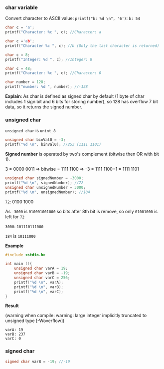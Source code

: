 ### char variable

Convert character to ASCII value: ``printf("b: %d \n", '6')``: ``b: 54``

```c
char c = 'a';  
printf("Character: %c ", c); //Character: a
```

```c
char c ='ab';
printf("Character %c ", c); //b (Only the last character is returned)
```

```c
char c = 8;
printf("Integer: %d ", c); //Integer: 8
```

```c
char c = 48;
printf("Character: %c ", c); //Character: 0
```

```c
char number = 128;
printf("number: %d ", number); //-128
```

**Explain**: As char is defined as signed char by default (1 byte of char includes 1 sign bit and 6 bits for storing number), so 128 has overflow 7 bit data, so it returns the signed number.

### unsigned char

``unsigned char`` is ``unint_8``

```c
unsigned char binVal0 = -3;
printf("%d \n", binVal0); //253 (1111 1101)
```

**Signed number** is operated by two's complement (bitwise then OR with bit 1).

3 = 0000 0011 => bitwise = 1111 1100
=> -3 = 1111 1100+1 = 1111 1101

```c
unsigned char signedNumber = -3000;
printf("%d \n", signedNumber); //72
unsigned char unsignedNumber = 3000;
printf("%d \n", unsignedNumber); //184
```

``72``: 0100 1000

As ``-3000`` is ``010001001000`` so bits after 8th bit is remove, so only ``01001000`` is left for ``72``

``3000``: ``101110111000``

``184`` is ``10111000``

**Example**

```c
#include <stdio.h>

int main (){
 	unsigned char varA = 19;
    unsigned char varB = -19;
    unsigned char varC = 256;
    printf("%d \n", varA);
    printf("%d \n", varB);
    printf("%d \n", varC);
}
```

**Result**

(warning when compile: warning: large integer implicitly truncated to unsigned type [-Woverflow])

```
varA: 19
varB: 237
varC: 0
```

### signed char

```c
signed char varB = -19; //-19
```